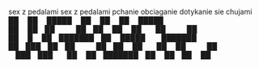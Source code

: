 sex z pedalami sex z pedalami
pchanie obciaganie dotykanie sie chujami\
██     ██  █████  ██      ██   ██  █████  \
██     ██ ██   ██ ██      ██  ██  ██   ██ \
██  █  ██ ███████ ██      █████   ███████ \
██ ███ ██ ██   ██ ██      ██  ██  ██   ██ \
 ███ ███  ██   ██ ███████ ██   ██ ██   ██ \
                                          
                                          

